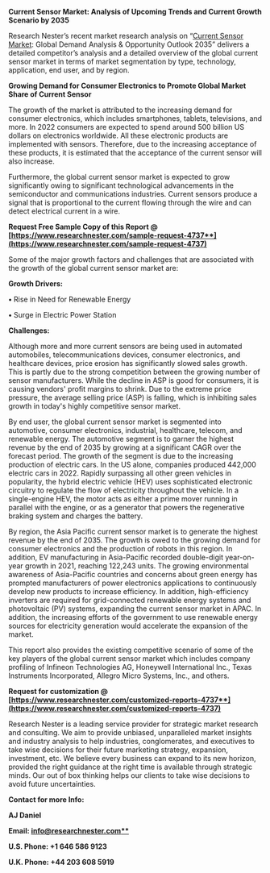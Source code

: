 ﻿**Current Sensor Market: Analysis of Upcoming Trends and Current Growth Scenario by 2035**

Research Nester’s recent market research analysis on “[Current Sensor Market](https://www.researchnester.com/reports/current-sensor-market/4737): Global Demand Analysis & Opportunity Outlook 2035” delivers a detailed competitor’s analysis and a detailed overview of the global current sensor market in terms of market segmentation by type, technology, application, end user, and by region.

**Growing Demand for Consumer Electronics to Promote Global Market Share of Current Sensor**

The growth of the market is attributed to the increasing demand for consumer electronics, which includes smartphones, tablets, televisions, and more. In 2022 consumers are expected to spend around 500 billion US dollars on electronics worldwide. All these electronic products are implemented with sensors. Therefore, due to the increasing acceptance of these products, it is estimated that the acceptance of the current sensor will also increase.

Furthermore, the global current sensor market is expected to grow significantly owing to significant technological advancements in the semiconductor and communications industries. Current sensors produce a signal that is proportional to the current flowing through the wire and can detect electrical current in a wire.

**Request Free Sample Copy of this Report @  [https://www.researchnester.com/sample-request-4737**](https://www.researchnester.com/sample-request-4737)**

Some of the major growth factors and challenges that are associated with the growth of the global current sensor market are:

**Growth Drivers:**

**•**	Rise in Need for Renewable Energy

**•**	Surge in Electric Power Station

**Challenges:**

Although more and more current sensors are being used in automated automobiles, telecommunications devices, consumer electronics, and healthcare devices, price erosion has significantly slowed sales growth. This is partly due to the strong competition between the growing number of sensor manufacturers. While the decline in ASP is good for consumers, it is causing vendors' profit margins to shrink. Due to the extreme price pressure, the average selling price (ASP) is falling, which is inhibiting sales growth in today's highly competitive sensor market. 

By end user, the global current sensor market is segmented into automotive, consumer electronics, industrial, healthcare, telecom, and renewable energy. The automotive segment is to garner the highest revenue by the end of 2035 by growing at a significant CAGR over the forecast period. The growth of the segment is due to the increasing production of electric cars. In the US alone, companies produced 442,000 electric cars in 2022. Rapidly surpassing all other green vehicles in popularity, the hybrid electric vehicle (HEV) uses sophisticated electronic circuitry to regulate the flow of electricity throughout the vehicle. In a single-engine HEV, the motor acts as either a prime mover running in parallel with the engine, or as a generator that powers the regenerative braking system and charges the battery. 

By region, the Asia Pacific current sensor market is to generate the highest revenue by the end of 2035. The growth is owed to the growing demand for consumer electronics and the production of robots in this region. In addition, EV manufacturing in Asia-Pacific recorded double-digit year-on-year growth in 2021, reaching 122,243 units. The growing environmental awareness of Asia-Pacific countries and concerns about green energy has prompted manufacturers of power electronics applications to continuously develop new products to increase efficiency. In addition, high-efficiency inverters are required for grid-connected renewable energy systems and photovoltaic (PV) systems, expanding the current sensor market in APAC. In addition, the increasing efforts of the government to use renewable energy sources for electricity generation would accelerate the expansion of the market.

This report also provides the existing competitive scenario of some of the key players of the global current sensor market which includes company profiling of Infineon Technologies AG, Honeywell International Inc., Texas Instruments Incorporated, Allegro Micro Systems, Inc., and others. 

**Request for customization @  [https://www.researchnester.com/customized-reports-4737**](https://www.researchnester.com/customized-reports-4737)**

Research Nester is a leading service provider for strategic market research and consulting. We aim to provide unbiased, unparalleled market insights and industry analysis to help industries, conglomerates, and executives to take wise decisions for their future marketing strategy, expansion, investment, etc. We believe every business can expand to its new horizon, provided the right guidance at the right time is available through strategic minds. Our out of box thinking helps our clients to take wise decisions to avoid future uncertainties.

**Contact for more Info:**

**AJ Daniel**

**Email: [info@researchnester.com**](mailto:info@researchnester.com)**

**U.S. Phone: +1 646 586 9123** 

**U.K. Phone: +44 203 608 5919**



